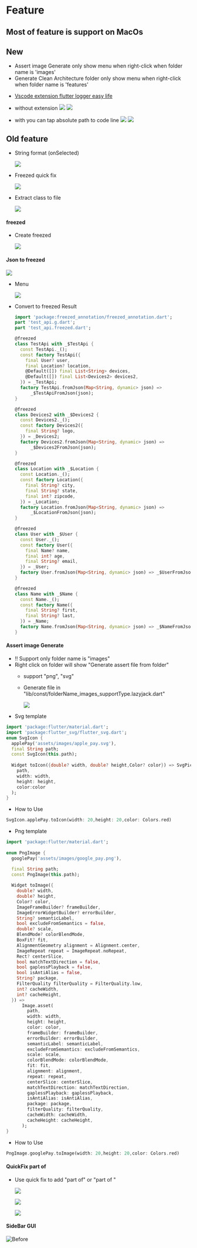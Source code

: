 # Feature 
## Most of feature is support on MacOs
## New 

  - Assert image Generate  only show menu when right-click when folder name is 'images'
  - Generate Clean Architecture folder only show menu when right-click when folder name is 'features'


  * [Vscode extension flutter logger easy life](https://marketplace.visualstudio.com/items?itemName=jackFan.lazy-jack-flutter-logger-easy-life)

  * without extension
  ![](./image/logger/color_looger_bad1.png)
  ![](./image/logger/color_looger_bad2.png)

  * with you can tap absolute path to code line
  ![](./image/logger/color_looger_good1.png)
  ![](./image/logger/color_looger_good2.png)




## Old feature



  * String format (onSelected)
  
    ![](./image/quickfix/string_format.png)
  * Freezed quick fix

    ![](./image/quickfix/freezed/freezed_class_q_fix.png)
  * Extract class to file

    ![](./image/quickfix/class/excract_class.png)

#### freezed 
  * Create freezed

    ![](./image/menu/freezed_menu.png)


#### Json to freezed

  ![](./image/quickfix/json_to_freezed.png)
  
  * Menu

    ![](./image/quickfix/freezed/json_to_freezed.png)

  * Convert to freezed Result
    ```dart 
    import 'package:freezed_annotation/freezed_annotation.dart';
    part 'test_api.g.dart';
    part 'test_api.freezed.dart';

    @freezed
    class TestApi with _$TestApi {
      const TestApi._();
      const factory TestApi({
        final User? user,
        final Location? location,
        @Default([]) final List<String> devices,
        @Default([]) final List<Devices2> devices2,
      }) = _TestApi;
      factory TestApi.fromJson(Map<String, dynamic> json) =>
          _$TestApiFromJson(json);
    }

    @freezed
    class Devices2 with _$Devices2 {
      const Devices2._();
      const factory Devices2({
        final String? logo,
      }) = _Devices2;
      factory Devices2.fromJson(Map<String, dynamic> json) =>
          _$Devices2FromJson(json);
    }

    @freezed
    class Location with _$Location {
      const Location._();
      const factory Location({
        final String? city,
        final String? state,
        final int? zipcode,
      }) = _Location;
      factory Location.fromJson(Map<String, dynamic> json) =>
          _$LocationFromJson(json);
    }

    @freezed
    class User with _$User {
      const User._();
      const factory User({
        final Name? name,
        final int? age,
        final String? email,
      }) = _User;
      factory User.fromJson(Map<String, dynamic> json) => _$UserFromJson(json);
    }

    @freezed
    class Name with _$Name {
      const Name._();
      const factory Name({
        final String? first,
        final String? last,
      }) = _Name;
      factory Name.fromJson(Map<String, dynamic> json) => _$NameFromJson(json);
    }


    ```

#### Assert image Generate
* !! Support only folder name is "images"
* Right click on folder will show "Generate assert file from folder"
  * support "png", "svg"
  * Generate file in "lib/const/folderName_images_supportType.lazyjack.dart"

    ![](./image/menu/assert_extension.png)
* Svg template
```dart
import 'package:flutter/material.dart';
import 'package:flutter_svg/flutter_svg.dart';
enum SvgIcon {
  applePay('assets/images/apple_pay.svg'),
  final String path;
  const SvgIcon(this.path);
  
  Widget toIcon({double? width, double? height,Color? color}) => SvgPicture.asset(
    path,
    width: width,
    height: height,
    color:color
  );
}
```
* How to Use 

```dart
SvgIcon.applePay.toIcon(width: 20,height: 20,color: Colors.red)
```

* Png template

```dart
import 'package:flutter/material.dart';
  
enum PngImage {
  googlePay('assets/images/google_pay.png'),

  final String path;
  const PngImage(this.path);
  
  Widget toImage({
    double? width,
    double? height,
    Color? color,
    ImageFrameBuilder? frameBuilder,
    ImageErrorWidgetBuilder? errorBuilder,
    String? semanticLabel,
    bool excludeFromSemantics = false,
    double? scale,
    BlendMode? colorBlendMode,
    BoxFit? fit,
    AlignmentGeometry alignment = Alignment.center,
    ImageRepeat repeat = ImageRepeat.noRepeat,
    Rect? centerSlice,
    bool matchTextDirection = false,
    bool gaplessPlayback = false,
    bool isAntiAlias = false,
    String? package,
    FilterQuality filterQuality = FilterQuality.low,
    int? cacheWidth,
    int? cacheHeight,
  }) =>
      Image.asset(
        path,
        width: width,
        height: height,
        color: color,
        frameBuilder: frameBuilder,
        errorBuilder: errorBuilder,
        semanticLabel: semanticLabel,
        excludeFromSemantics: excludeFromSemantics,
        scale: scale,
        colorBlendMode: colorBlendMode,
        fit: fit,
        alignment: alignment,
        repeat: repeat,
        centerSlice: centerSlice,
        matchTextDirection: matchTextDirection,
        gaplessPlayback: gaplessPlayback,
        isAntiAlias: isAntiAlias,
        package: package,
        filterQuality: filterQuality,
        cacheWidth: cacheWidth,
        cacheHeight: cacheHeight,
      );
}
```
* How to Use 

```dart
PngImage.googlePay.toImage(width: 20,height: 20,color: Colors.red)
```

#### QuickFix part of
* Use quick fix to add "part of" or "part of "

  ![](./image/quickfix/part_of_error.png)

  ![](./image/quickfix/part_of_quick_fix_action.png)

  ![](./image/quickfix/part_of_quick_fix_done.png)

#### SideBar GUI

![Before](./image/sideBar.png)


